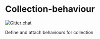 # Collection-behaviour

[![Gitter chat](https://badges.gitter.im/gitterHQ/gitter.png)](https://gitter.im/zimme/collection-behaviour)

Define and attach behaviours for collection
